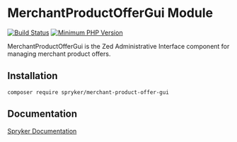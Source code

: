 # MerchantProductOfferGui Module
[![Build Status](https://travis-ci.org/spryker/merchant-product-offer-gui.svg)](https://travis-ci.org/spryker/merchant-product-offer-gui)
[![Minimum PHP Version](https://img.shields.io/badge/php-%3E%3D%207.2-8892BF.svg)](https://php.net/)

MerchantProductOfferGui is the Zed Administrative Interface component for managing merchant product offers.

## Installation

```
composer require spryker/merchant-product-offer-gui
```

## Documentation

[Spryker Documentation](https://academy.spryker.com/developing_with_spryker/module_guide/modules.html)
